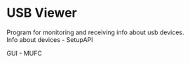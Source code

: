 # USB Viewer

Program for monitoring and receiving info about usb devices.  
Info about devices - SetupAPI

GUI - MUFC
